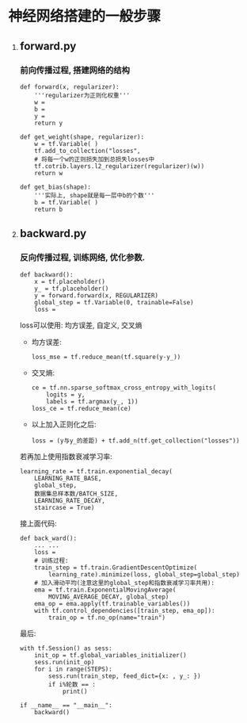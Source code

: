 # 神经网络搭建的一般步骤

1. ## forward.py
    ### 前向传播过程, 搭建网络的结构
    ```
    def forward(x, regularizer):
        '''regularizer为正则化权重'''
        w = 
        b = 
        y = 
        return y

    def get_weight(shape, regularizer):
        w = tf.Variable( )
        tf.add_to_collection("losses",
        # 将每一个w的正则损失加到总损失losses中
        tf.cotrib.layers.l2_regularizer(regularizer)(w))
        return w
    
    def get_bias(shape):
        '''实际上, shape就是每一层中b的个数'''
        b = tf.Variable( )
        return b
    ```
2. ## backward.py
    ### 反向传播过程, 训练网络, 优化参数. 
    ```
    def backward():
        x = tf.placeholder()
        y_ = tf.placeholder()
        y = forward.forward(x, REGULARIZER)
        global_step = tf.Variable(0, trainable=False)
        loss = 
    ```
    loss可以使用: 均方误差, 自定义, 交叉熵
    * 均方误差:
        
        ```
        loss_mse = tf.reduce_mean(tf.square(y-y_))
        ```
    
    * 交叉熵:
        
        ```
        ce = tf.nn.sparse_softmax_cross_entropy_with_logits(
            logits = y, 
            labels = tf.argmax(y_, 1))
        loss_ce = tf.reduce_mean(ce)
        ```
    
    * 以上加入正则化之后:

        ```
        loss = (y与y_的差距) + tf.add_n(tf.get_collection("losses"))
        ```

    若再加上使用指数衰减学习率:
    ```
    learning_rate = tf.train.exponential_decay(
        LEARNING_RATE_BASE, 
        global_step,
        数据集总样本数/BATCH_SIZE,
        LEARNING_RATE_DECAY,
        staircase = True)
    ```

    接上面代码:
    ```
    def back_ward():
        ... ...
        loss = 
        # 训练过程:
        train_step = tf.train.GradientDescentOptimize(
            learning_rate).minimize(loss, global_step=global_step)
        # 加入滑动平均(注意这里的global_step和指数衰减学习率共用):
        ema = tf.train.ExponentialMovingAverage(
            MOVING_AVERAGE_DECAY, global_step)
        ema_op = ema.apply(tf.trainable_variables())
        with tf.control_dependencies([train_step, ema_op]):
            train_op = tf.no_op(name="train")
    ```
    最后:

    ```
    with tf.Session() as sess:
        init_op = tf.global_variables_initializer()
        sess.run(init_op)
        for i in range(STEPS):
            sess.run(train_step, feed_dict={x: , y_: })
            if i%轮数 == :
                print()
    
    if __name__ == "__main__":
        backward()
    ```

